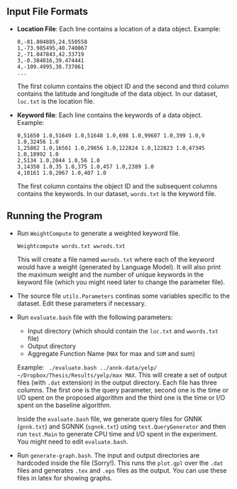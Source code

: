## Input File Formats

+ **Location File**: Each line contains a location of a data object. Example:

	```
	0,-81.804885,24.550558
	1,-73.985495,40.740067
	2,-71.047843,42.33719
	3,-0.384016,39.474441
	4,-109.4995,38.737861
	...
	```

	The first column contains the object ID and the second and third column contains the latitude and longitude of the data object. In our dataset, `loc.txt` is the location file.

+ **Keyword file**: Each line contains the keywords of a data object. Example:

	```
	0,51650 1.0,51649 1.0,51648 1.0,698 1.0,99607 1.0,399 1.0,9 1.0,32456 1.0
	1,25882 1.0,16561 1.0,29856 1.0,122824 1.0,122823 1.0,47345 1.0,18992 1.0
	2,5134 1.0,2044 1.0,56 1.0
	3,14350 1.0,35 1.0,375 1.0,457 1.0,2389 1.0
	4,10161 1.0,2067 1.0,407 1.0
	```
	
	The first column contains the object ID and the subsequent columns contains the keywords. In our dataset, `words.txt` is the keyword file.

## Running the Program

+ Run `WeightCompute` to generate a weighted keyword file.

	```Weightcompute words.txt wwrods.txt```

	This will create a file named `wwrods.txt` where each of the keyword would have a weight (generated by Language Model). It will also print the maximum weight and the number of unique keywords in the keyword file (which you might need later to change the parameter file).

+ The source file `utils.Parameters` continas some variables specific to the dataset. Edit these parameters if necessary.
+ Run `evaluate.bash` file with the following parameters:
	- Input directory (which should contain the `loc.txt` and `wwords.txt` file) 
	- Output directory
	- Aggregate Function Name (`MAX` for max and `SUM` and sum)
	 
	Example: ` ./evaluate.bash ../annk-data/yelp/ ~/Dropbox/Thesis/Results/yelp/max MAX`. This will create a set of output files (with `.dat` extension) in the output directory. Each file has three columns. The first one is the query parameter, second one is the time or I/O spent on the proposed algorithm and the third one is the time or I/O spent on the baseline algorithm.

	Inside the `evaluate.bash` file, we generate query files for GNNK (`gnnk.txt`) and SGNNK (`sgnnk.txt`) using `test.QueryGenerator` and then run `test.Main` to generate CPU time and I/O spent in the experiment. You might need to edit `evaluate.bash`.
+ Run `generate-graph.bash`. The input and output directories are hardcoded inside the file (Sorry!). This runs the `plot.gpl` over the `.dat` files and generates `.tex` and `.eps` files as the output. You can use these files in latex for showing graphs.


